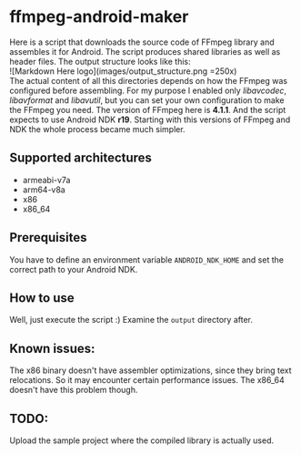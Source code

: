 # ffmpeg-android-maker

Here is a script that downloads the source code of FFmpeg library and assembles it for Android. The script produces shared libraries as well as header files. The output structure looks like this:  
![Markdown Here logo](images/output_structure.png =250x)  
The actual content of all this directories depends on how the FFmpeg was configured before assembling. For my purpose I enabled only *libavcodec*, *libavformat* and *libavutil*, but you can set your own configuration to make the FFmpeg you need.
The version of FFmpeg here is **4.1.1**. And the script expects to use Android NDK **r19**. Starting with this versions of FFmpeg and NDK the whole process became much simpler.

## Supported architectures

* armeabi-v7a
* arm64-v8a
* x86
* x86_64

## Prerequisites

You have to define an environment variable `ANDROID_NDK_HOME` and set the correct path to your Android NDK.

## How to use

Well, just execute the script :) Examine the `output` directory after.

## Known issues:

The x86 binary doesn't have assembler optimizations, since they bring text relocations. So it may encounter certain performance issues. The x86_64 doesn't have this problem though.

## TODO:

Upload the sample project where the compiled library is actually used.
